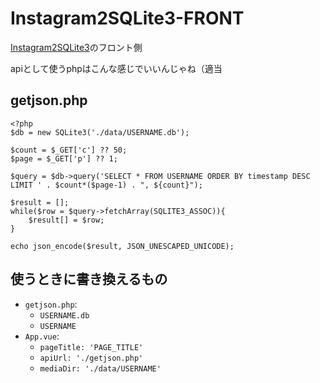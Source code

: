 # Instagram2SQLite3-FRONT

[Instagram2SQLite3](https://github.com/sugtao4423/Instagram2SQLite3)のフロント側

apiとして使うphpはこんな感じでいいんじゃね（適当

## getjson.php
```
<?php
$db = new SQLite3('./data/USERNAME.db');

$count = $_GET['c'] ?? 50;
$page = $_GET['p'] ?? 1;

$query = $db->query('SELECT * FROM USERNAME ORDER BY timestamp DESC LIMIT ' . $count*($page-1) . ", ${count}");

$result = [];
while($row = $query->fetchArray(SQLITE3_ASSOC)){
    $result[] = $row;
}

echo json_encode($result, JSON_UNESCAPED_UNICODE);
```

## 使うときに書き換えるもの
* `getjson.php`:
    - `USERNAME.db`
    - `USERNAME`
* `App.vue`:
    - `pageTitle: 'PAGE_TITLE'`
    - `apiUrl: './getjson.php'`
    - `mediaDir: './data/USERNAME'`
